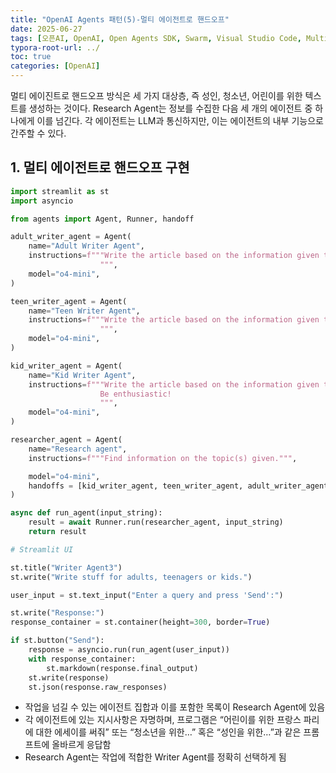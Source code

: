 ```yaml
---
title: "OpenAI Agents 패턴(5)-멀티 에이전트로 핸드오프"
date: 2025-06-27
tags: [오픈AI, OpenAI, Open Agents SDK, Swarm, Visual Studio Code, Multi-Agents, 멀티 에이전트]
typora-root-url: ../
toc: true
categories: [OpenAI]
---
```


멀티 에이진트로 핸드오프 방식은 세 가지 대상층, 즉 성인, 청소년, 어린이를 위한 텍스트를 생성하는 것이다. Research Agent는 정보를 수집한 다음 세 개의 에이전트 중 하나에게 이를 넘긴다. 각 에이전트는 LLM과 통신하지만, 이는 에이전트의 내부 기능으로 간주할 수 있다. 



## 1. 멀티 에이전트로 핸드오프 구현

```python
import streamlit as st
import asyncio

from agents import Agent, Runner, handoff

adult_writer_agent = Agent(
    name="Adult Writer Agent",
    instructions=f"""Write the article based on the information given that it is suitable for adults interested in culture.
                    """, 
    model="o4-mini",
)

teen_writer_agent = Agent(
    name="Teen Writer Agent",
    instructions=f"""Write the article based on the information given that it is suitable for teenagers who want to have a cool time.
                    """, 
    model="o4-mini",
)

kid_writer_agent = Agent(
    name="Kid Writer Agent",
    instructions=f"""Write the article based on the information given that it is suitable for kids of around 8 years old. 
                    Be enthusiastic!
                    """, 
    model="o4-mini",
)

researcher_agent = Agent(
    name="Research agent",
    instructions=f"""Find information on the topic(s) given.""",

    model="o4-mini",
    handoffs = [kid_writer_agent, teen_writer_agent, adult_writer_agent]
)

async def run_agent(input_string):
    result = await Runner.run(researcher_agent, input_string)
    return result

# Streamlit UI

st.title("Writer Agent3")
st.write("Write stuff for adults, teenagers or kids.")

user_input = st.text_input("Enter a query and press 'Send':")

st.write("Response:")
response_container = st.container(height=300, border=True)

if st.button("Send"):
    response = asyncio.run(run_agent(user_input))
    with response_container:
        st.markdown(response.final_output)
    st.write(response)
    st.json(response.raw_responses)
```

* 작업을 넘길 수 있는 에이전트 집합과 이를 포함한 목록이 Research Agent에 있음
* 각 에이전트에 있는 지시사항은 자명하며, 프로그램은 “어린이를 위한 프랑스 파리에 대한 에세이를 써줘” 또는 “청소년을 위한…” 혹은 “성인을 위한…”과 같은 프롬프트에 올바르게 응답함
* Research Agent는 작업에 적합한 Writer Agent를 정확히 선택하게 됨
